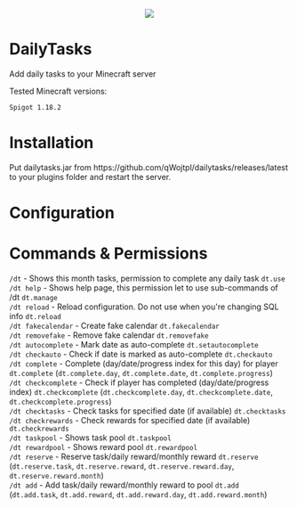 <p align="center">
    <img src="https://media.discordapp.net/attachments/816647374239694849/1082077755451125811/57909dd196ba9e180fda889a79e662f468e299abbe166ffe875bf59d7425202e88937ffb57ad5c879dbd77fbaa4992b20175f2f8a6faff19ec765d2980de3079d0fcf6ec45967565d9fab2ff.png">
</p>

# DailyTasks

<p>Add daily tasks to your Minecraft server</p>
<p>Tested Minecraft versions: </p>

`Spigot 1.18.2`

# Installation

<p>Put dailytasks.jar from https://github.com/qWojtpl/dailytasks/releases/latest to your plugins folder and restart the server.</p>

# Configuration

# Commands & Permissions

`/dt` - Shows this month tasks, permission to complete any daily task `dt.use`<br>
`/dt help` - Shows help page, this permission let to use sub-commands of /dt `dt.manage`<br>
`/dt reload` - Reload configuration. Do not use when you're changing SQL info `dt.reload`<br>
`/dt fakecalendar` - Create fake calendar `dt.fakecalendar`<br>
`/dt removefake` - Remove fake calendar `dt.removefake` <br>
`/dt autocomplete` - Mark date as auto-complete `dt.setautocomplete`<br>
`/dt checkauto` - Check if date is marked as auto-complete `dt.checkauto`<br>
`/dt complete` - Complete (day/date/progress index for this day) for player `dt.complete` (`dt.complete.day`, `dt.complete.date`, `dt.complete.progress`)<br>
`/dt checkcomplete` - Check if player has completed (day/date/progress index) `dt.checkcomplete` (`dt.checkcomplete.day`, `dt.checkcomplete.date`, `dt.checkcomplete.progress`)<br>
`/dt checktasks` - Check tasks for specified date (if available) `dt.checktasks`<br>
`/dt checkrewards` - Check rewards for specified date (if available) `dt.checkrewards`<br>
`/dt taskpool` - Shows task pool `dt.taskpool`<br>
`/dt rewardpool` - Shows reward pool `dt.rewardpool`<br>
`/dt reserve` - Reserve task/daily reward/monthly reward `dt.reserve` (`dt.reserve.task`, `dt.reserve.reward`, `dt.reserve.reward.day`, `dt.reserve.reward.month`)<br>
`/dt add` - Add task/daily reward/monthly reward to pool `dt.add` (`dt.add.task`, `dt.add.reward`, `dt.add.reward.day`, `dt.add.reward.month`)
